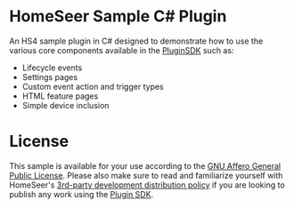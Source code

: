 # HomeSeer Sample C# Plugin
An HS4 sample plugin in C# designed to demonstrate how to use the various core components available in the [PluginSDK][sdk-url] such as:

* Lifecycle events
* Settings pages
* Custom event action and trigger types
* HTML feature pages
* Simple device inclusion

# License
This sample is available for your use according to the [GNU Affero General Public License][license-url]. Please also make sure to read and familiarize yourself with HomeSeer's [3rd-party development distribution policy][distribution-policy] if you are looking to publish any work using the [Plugin SDK][sdk-url].

[sdk-url]: https://github.com/HomeSeer/Plugin-SDK
[license-url]: https://github.com/HomeSeer/Sample-Plugin-CS/blob/master/LICENSE
[distribution-policy]: https://homeseer.com/3rd-party-development-distribution-policy/